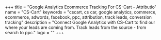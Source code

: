 +++
title = "Google Analytics Ecommerce Tracking For CS-Cart - Attributio"
name = "CS-Cart"
keywords = "cscart, cs car, google analytics, commerce, ecommerce, adwords, facebook, ppc, attribution, track leads, conversion tracking"
description = "Connect Google Analytics with CS-Cart to find our where your leads are coming from. Track leads from the source - from search to ppc."
logo = ""
+++
